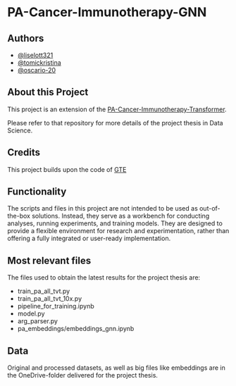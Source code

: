 
# PA-Cancer-Immunotherapy-GNN


## Authors
- [@liselott321](https://github.com/liselott321)
- [@tomickristina](https://github.com/tomickristina)
- [@oscario-20](https://github.com/oscario-20)

## About this Project
This project is an extension of the [PA-Cancer-Immunotherapy-Transformer](https://github.com/tomickristina/PA-Cancer-Immunotherapy-Transformer.git).

Please refer to that repository for more details of the project thesis in Data Science.

## Credits
This project builds upon the code of [GTE](https://github.com/uta-smile/GTE.git) 

## Functionality 
The scripts and files in this project are not intended to be used as out-of-the-box solutions. 
Instead, they serve as a workbench for conducting analyses, running experiments, and training models. 
They are designed to provide a flexible environment for research and experimentation, rather than offering a fully integrated or user-ready implementation.

## Most relevant files
The files used to obtain the latest results for the project thesis are:

- train_pa_all_tvt.py
- train_pa_all_tvt_10x.py
- pipeline_for_training.ipynb
- model.py
- arg_parser.py
- pa_embeddings/embeddings_gnn.ipynb

  
## Data
Original and processed datasets, as well as big files like embeddings are in the OneDrive-folder delivered for the project thesis.
